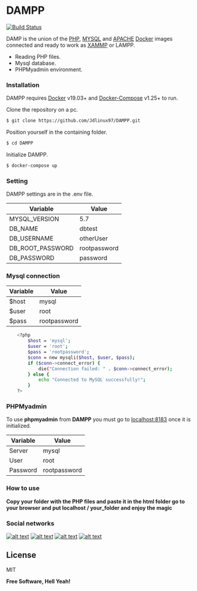 <!-- @format -->

# DAMPP

[![Build Status](https://travis-ci.org/joemccann/dillinger.svg?branch=master)](https://travis-ci.org/joemccann/dillinger)

DAMP is the union of the [PHP](https://www.php.net/), [MYSQL](https://www.mysql.com/) and
[APACHE](https://www.apache.org/) [Docker](https://www.docker.com/) images connected and ready to
work as [XAMMP](https://www.apachefriends.org/es/index.html) or LAMPP.

-  Reading PHP files.
-  Mysql database.
-  PHPMyadmin environment.

### Installation

DAMPP requires [Docker](https://www.docker.com/) v19.03+ and
[Docker-Compose](https://docs.docker.com/compose/) v1.25+ to run.

Clone the repository on a pc.

```sh
$ git clone https://github.com/Jdlinux97/DAMPP.git
```

Position yourself in the containing folder.

```sh
$ cd DAMPP
```

Initialize DAMPP.

```sh
$ docker-compose up
```

### Setting

DAMPP settings are in the .env file.

| Variable         | Value        |
| ---------------- | ------------ |
| MYSQL_VERSION    | 5.7          |
| DB_NAME          | dbtest       |
| DB_USERNAME      | otherUser    |
| DB_ROOT_PASSWORD | rootpassword |
| DB_PASSWORD      | password     |

### Mysql connection

| Variable | Value        |
| -------- | ------------ |
| \$host   | mysql        |
| \$user   | root         |
| \$pass   | rootpassword |

```sh
    <?php
        $host = 'mysql';
        $user = 'root';
        $pass = 'rootpassword';
        $conn = new mysqli($host, $user, $pass);
        if ($conn->connect_error) {
            die("Connection failed: " . $conn->connect_error);
        } else {
            echo "Connected to MySQL successfully!";
        }
    ?>
```

### PHPMyadmin

To use **phpmyadmin** from **DAMPP** you must go to [localhost:8183](localhost:8183) once it is
initialized.

| Variable | Value        |
| -------- | ------------ |
| Server   | mysql        |
| User     | root         |
| Password | rootpassword |

### How to use

**Copy your folder with the PHP files and paste it in the html folder go to your browser and put
localhost / your_folder and enjoy the magic**

### Social networks

[![alt text][1.1]][1] [![alt text][2.1]][2] [![alt text][3.1]][3] [![alt text][4.1]][4]

[1.1]: http://i.imgur.com/tXSoThF.png 'twitter icon with padding'
[2.1]: https://i.imgur.com/A21PSOX.png 'linkedin icon with padding'
[3.1]: https://i.imgur.com/FTfZyuk.png 'Instagram  icon with padding'
[4.1]: http://i.imgur.com/0o48UoR.png 'github icon with padding'
[1]: https://twitter.com/Jdlinux97
[2]: https://www.linkedin.com/in/dimas-gonzalez/
[3]: https://www.instagram.com/jdlinux/?hl=en
[4]: https://github.com/Jdlinux97

## License

MIT

**Free Software, Hell Yeah!**
